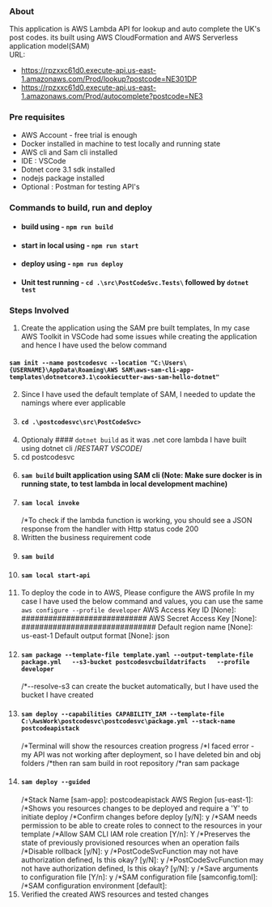 ### About
This application is AWS Lambda API for lookup and auto complete the UK's post codes. its built using AWS CloudFormation and AWS Serverless application model(SAM)  
URL: 
* https://rpzxxc61d0.execute-api.us-east-1.amazonaws.com/Prod/lookup?postcode=NE301DP
* https://rpzxxc61d0.execute-api.us-east-1.amazonaws.com/Prod/autocomplete?postcode=NE3

### Pre requisites  
* AWS Account - free trial is enough
* Docker installed in machine to test locally and running state 
* AWS cli and Sam cli installed
* IDE : VSCode 
* Dotnet core 3.1 sdk installed 
* nodejs package installed
* Optional : Postman for testing API's
### Commands to build, run and deploy
 * #### build using - `npm run build`
 * #### start in local using - `npm run start`
 * #### deploy using - `npm run deploy`
 * #### Unit test running - `cd .\src\PostCodeSvc.Tests\` followed by `dotnet test`

### Steps Involved
1) Create the application using the SAM pre built templates, In my case AWS Toolkit in VSCode had some issues while creating the application and hence I have used the below command 
#### `sam init --name postcodesvc --location "C:\Users\{USERNAME}\AppData\Roaming\AWS SAM\aws-sam-cli-app-templates\dotnetcore3.1\cookiecutter-aws-sam-hello-dotnet"`
2) Since I have used the default template of SAM, I needed to update the namings where ever applicable 
3) #### `cd .\postcodesvc\src\PostCodeSvc>` 
4) Optionaly #### `dotnet build` as it was .net core lambda I have built using dotnet cli
    /*RESTART VSCODE*/
5) cd postcodesvc
6) #### `sam build` built application using SAM cli (Note: Make sure docker is in running state, to test lambda in local development machine)
7) #### `sam local invoke` 
    /*To check if the lambda function is working, you should see a JSON response from the handler with Http status code 200 
8) Written the business requirement code 
9) #### `sam build`
10) #### `sam local start-api`
11) To deploy the code in to AWS, Please configure the AWS profile 
        In my case I have used the below command and values, you can use the same 
        `aws configure --profile developer`
        AWS Access Key ID [None]: ############################
        AWS Secret Access Key [None]: ##############################
        Default region name [None]: us-east-1
        Default output format [None]: json
12) #### `sam package --template-file template.yaml --output-template-file package.yml   --s3-bucket postcodesvcbuildatrifacts   --profile developer`
    /*--resolve-s3 can create the bucket automatically, but I have used the bucket I have created 
13) #### `sam deploy --capabilities CAPABILITY_IAM --template-file C:\AwsWork\postcodesvc\postcodesvc\package.yml --stack-name postcodeapistack`
    /*Terminal will show the resources creation progress 
    /*I faced error - my API was not working after deployment, so I have deleted bin and obj folders
    /*then ran sam build in root repository 
    /*ran sam package
14) #### `sam deploy --guided`
    /*Stack Name [sam-app]: postcodeapistack
        AWS Region [us-east-1]: 
        /*Shows you resources changes to be deployed and require a 'Y' to initiate deploy
        /*Confirm changes before deploy [y/N]: y
        /*SAM needs permission to be able to create roles to connect to the resources in your template
        /*Allow SAM CLI IAM role creation [Y/n]: Y
        /*Preserves the state of previously provisioned resources when an operation fails
        /*Disable rollback [y/N]: y
        /*PostCodeSvcFunction may not have authorization defined, Is this okay? [y/N]: y
        /*PostCodeSvcFunction may not have authorization defined, Is this okay? [y/N]: y
        /*Save arguments to configuration file [Y/n]: y
        /*SAM configuration file [samconfig.toml]: 
        /*SAM configuration environment [default]: 
   15) Verified the created AWS resources and tested changes
